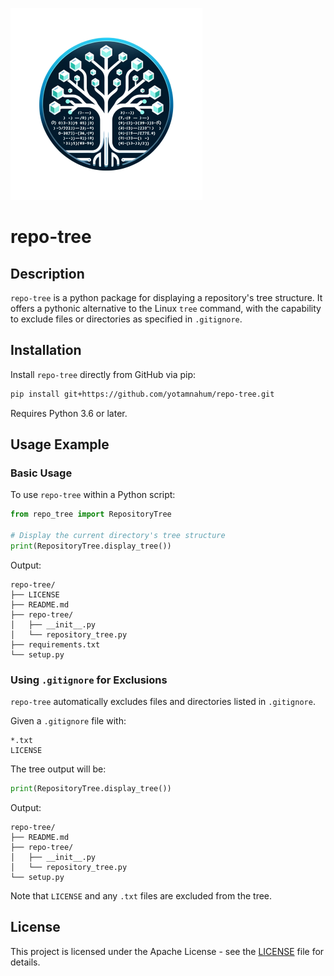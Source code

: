 ![repo-tree Logo](images/logo.png)
# repo-tree
## Description

`repo-tree` is a python package for displaying a repository's tree structure. It offers a pythonic alternative to the Linux `tree` command, with the capability to exclude files or directories as specified in `.gitignore`.

## Installation

Install `repo-tree` directly from GitHub via pip:

```bash
pip install git+https://github.com/yotamnahum/repo-tree.git
```

Requires Python 3.6 or later.

## Usage Example

### Basic Usage

To use `repo-tree` within a Python script:

```python
from repo_tree import RepositoryTree

# Display the current directory's tree structure
print(RepositoryTree.display_tree())
```

Output:

```
repo-tree/
├── LICENSE
├── README.md
├── repo-tree/
│   ├── __init__.py
│   └── repository_tree.py
├── requirements.txt
└── setup.py
```

### Using `.gitignore` for Exclusions

`repo-tree` automatically excludes files and directories listed in `.gitignore`. 

Given a `.gitignore` file with:

```
*.txt
LICENSE
```

The tree output will be:

```python
print(RepositoryTree.display_tree())
```

Output:

```
repo-tree/
├── README.md
├── repo-tree/
│   ├── __init__.py
│   └── repository_tree.py
└── setup.py
```

Note that `LICENSE` and any `.txt` files are excluded from the tree.

## License

This project is licensed under the Apache License - see the [LICENSE](LICENSE) file for details.